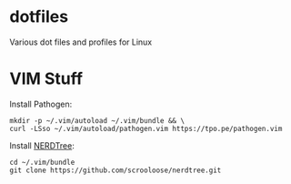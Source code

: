 dotfiles
========

Various dot files and profiles for Linux

VIM Stuff
=========

Install Pathogen:

    mkdir -p ~/.vim/autoload ~/.vim/bundle && \
    curl -LSso ~/.vim/autoload/pathogen.vim https://tpo.pe/pathogen.vim

Install [NERDTree](http://www.vim.org/scripts/script.php?script_id=1658):

    cd ~/.vim/bundle
    git clone https://github.com/scrooloose/nerdtree.git




